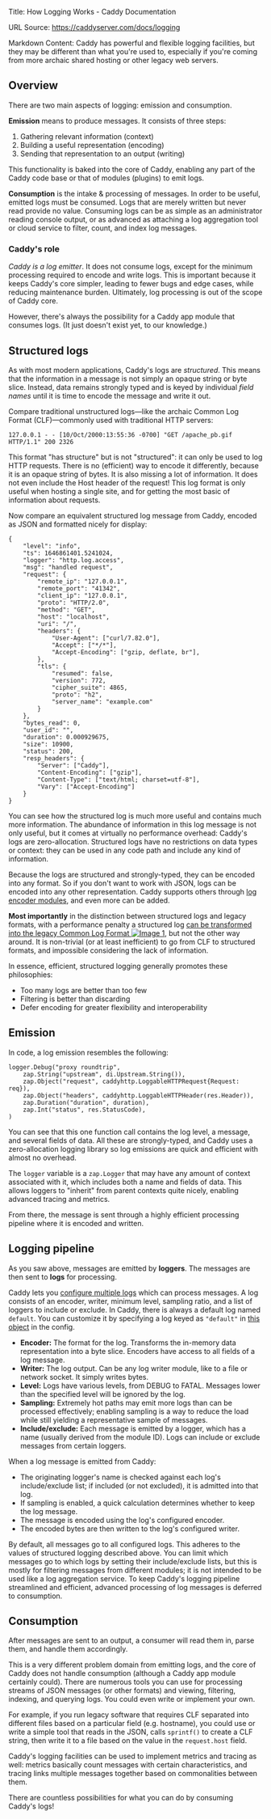 Title: How Logging Works - Caddy Documentation

URL Source: https://caddyserver.com/docs/logging

Markdown Content:
Caddy has powerful and flexible logging facilities, but they may be different than what you're used to, especially if you're coming from more archaic shared hosting or other legacy web servers.

Overview
--------

There are two main aspects of logging: emission and consumption.

**Emission** means to produce messages. It consists of three steps:

1.   Gathering relevant information (context)
2.   Building a useful representation (encoding)
3.   Sending that representation to an output (writing)

This functionality is baked into the core of Caddy, enabling any part of the Caddy code base or that of modules (plugins) to emit logs.

**Consumption** is the intake & processing of messages. In order to be useful, emitted logs must be consumed. Logs that are merely written but never read provide no value. Consuming logs can be as simple as an administrator reading console output, or as advanced as attaching a log aggregation tool or cloud service to filter, count, and index log messages.

### Caddy's role

_Caddy is a log emitter_. It does not consume logs, except for the minimum processing required to encode and write logs. This is important because it keeps Caddy's core simpler, leading to fewer bugs and edge cases, while reducing maintenance burden. Ultimately, log processing is out of the scope of Caddy core.

However, there's always the possibility for a Caddy app module that consumes logs. (It just doesn't exist yet, to our knowledge.)

Structured logs
---------------

As with most modern applications, Caddy's logs are _structured_. This means that the information in a message is not simply an opaque string or byte slice. Instead, data remains strongly typed and is keyed by individual _field names_ until it is time to encode the message and write it out.

Compare traditional unstructured logs—like the archaic Common Log Format (CLF)—commonly used with traditional HTTP servers:

```
127.0.0.1 - - [10/Oct/2000:13:55:36 -0700] "GET /apache_pb.gif HTTP/1.1" 200 2326
```

This format "has structure" but is not "structured": it can only be used to log HTTP requests. There is no (efficient) way to encode it differently, because it is an opaque string of bytes. It is also missing a lot of information. It does not even include the Host header of the request! This log format is only useful when hosting a single site, and for getting the most basic of information about requests.

Now compare an equivalent structured log message from Caddy, encoded as JSON and formatted nicely for display:

```
{
	"level": "info",
	"ts": 1646861401.5241024,
	"logger": "http.log.access",
	"msg": "handled request",
	"request": {
		"remote_ip": "127.0.0.1",
		"remote_port": "41342",
		"client_ip": "127.0.0.1",
		"proto": "HTTP/2.0",
		"method": "GET",
		"host": "localhost",
		"uri": "/",
		"headers": {
			"User-Agent": ["curl/7.82.0"],
			"Accept": ["*/*"],
			"Accept-Encoding": ["gzip, deflate, br"],
		},
		"tls": {
			"resumed": false,
			"version": 772,
			"cipher_suite": 4865,
			"proto": "h2",
			"server_name": "example.com"
		}
	},
	"bytes_read": 0,
	"user_id": "",
	"duration": 0.000929675,
	"size": 10900,
	"status": 200,
	"resp_headers": {
		"Server": ["Caddy"],
		"Content-Encoding": ["gzip"],
		"Content-Type": ["text/html; charset=utf-8"],
		"Vary": ["Accept-Encoding"]
	}
}
```

You can see how the structured log is much more useful and contains much more information. The abundance of information in this log message is not only useful, but it comes at virtually no performance overhead: Caddy's logs are zero-allocation. Structured logs have no restrictions on data types or context: they can be used in any code path and include any kind of information.

Because the logs are structured and strongly-typed, they can be encoded into any format. So if you don't want to work with JSON, logs can be encoded into any other representation. Caddy supports others through [log encoder modules](https://caddyserver.com/docs/json/logging/logs/encoder/), and even more can be added.

**Most importantly** in the distinction between structured logs and legacy formats, with a performance penalty a structured log [can be transformed into the legacy Common Log Format ![Image 1](https://caddyserver.com/old/resources/images/external-link.svg)](https://github.com/caddyserver/transform-encoder), but not the other way around. It is non-trivial (or at least inefficient) to go from CLF to structured formats, and impossible considering the lack of information.

In essence, efficient, structured logging generally promotes these philosophies:

*   Too many logs are better than too few
*   Filtering is better than discarding
*   Defer encoding for greater flexibility and interoperability

Emission
--------

In code, a log emission resembles the following:

```
logger.Debug("proxy roundtrip",
	zap.String("upstream", di.Upstream.String()),
	zap.Object("request", caddyhttp.LoggableHTTPRequest{Request: req}),
	zap.Object("headers", caddyhttp.LoggableHTTPHeader(res.Header)),
	zap.Duration("duration", duration),
	zap.Int("status", res.StatusCode),
)
```

You can see that this one function call contains the log level, a message, and several fields of data. All these are strongly-typed, and Caddy uses a zero-allocation logging library so log emissions are quick and efficient with almost no overhead.

The `logger` variable is a `zap.Logger` that may have any amount of context associated with it, which includes both a name and fields of data. This allows loggers to "inherit" from parent contexts quite nicely, enabling advanced tracing and metrics.

From there, the message is sent through a highly efficient processing pipeline where it is encoded and written.

Logging pipeline
----------------

As you saw above, messages are emitted by **loggers**. The messages are then sent to **logs** for processing.

Caddy lets you [configure multiple logs](https://caddyserver.com/docs/json/logging/logs/) which can process messages. A log consists of an encoder, writer, minimum level, sampling ratio, and a list of loggers to include or exclude. In Caddy, there is always a default log named `default`. You can customize it by specifying a log keyed as `"default"` in [this object](https://caddyserver.com/docs/json/logging/logs/) in the config.

*   **Encoder:** The format for the log. Transforms the in-memory data representation into a byte slice. Encoders have access to all fields of a log message.
*   **Writer:** The log output. Can be any log writer module, like to a file or network socket. It simply writes bytes.
*   **Level:** Logs have various levels, from DEBUG to FATAL. Messages lower than the specified level will be ignored by the log.
*   **Sampling:** Extremely hot paths may emit more logs than can be processed effectively; enabling sampling is a way to reduce the load while still yielding a representative sample of messages.
*   **Include/exclude:** Each message is emitted by a logger, which has a name (usually derived from the module ID). Logs can include or exclude messages from certain loggers.

When a log message is emitted from Caddy:

*   The originating logger's name is checked against each log's include/exclude list; if included (or not excluded), it is admitted into that log.
*   If sampling is enabled, a quick calculation determines whether to keep the log message.
*   The message is encoded using the log's configured encoder.
*   The encoded bytes are then written to the log's configured writer.

By default, all messages go to all configured logs. This adheres to the values of structured logging described above. You can limit which messages go to which logs by setting their include/exclude lists, but this is mostly for filtering messages from different modules; it is not intended to be used like a log aggregation service. To keep Caddy's logging pipeline streamlined and efficient, advanced processing of log messages is deferred to consumption.

Consumption
-----------

After messages are sent to an output, a consumer will read them in, parse them, and handle them accordingly.

This is a very different problem domain from emitting logs, and the core of Caddy does not handle consumption (although a Caddy app module certainly could). There are numerous tools you can use for processing streams of JSON messages (or other formats) and viewing, filtering, indexing, and querying logs. You could even write or implement your own.

For example, if you run legacy software that requires CLF separated into different files based on a particular field (e.g. hostname), you could use or write a simple tool that reads in the JSON, calls `sprintf()` to create a CLF string, then write it to a file based on the value in the `request.host` field.

Caddy's logging facilities can be used to implement metrics and tracing as well: metrics basically count messages with certain characteristics, and tracing links multiple messages together based on commonalities between them.

There are countless possibilities for what you can do by consuming Caddy's logs!
